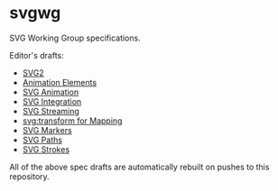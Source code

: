 svgwg
=====

SVG Working Group specifications.

Editor's drafts:
* [SVG2](https://svgwg.org/svg2-draft/)
* [Animation Elements](https://svgwg.org/specs/animation-elements/)
* [SVG Animation](https://svgwg.org/specs/animations/)
* [SVG Integration](https://svgwg.org/specs/integration/)
* [SVG Streaming](https://svgwg.org/specs/streaming/)
* [svg:transform for Mapping](https://svgwg.org/specs/transform/)
* [SVG Markers](https://svgwg.org/specs/markers/)
* [SVG Paths](https://svgwg.org/specs/paths/)
* [SVG Strokes](https://svgwg.org/specs/strokes/)

All of the above spec drafts are automatically rebuilt on pushes to this repository.
